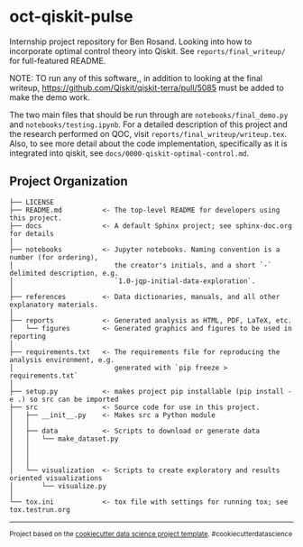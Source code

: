 oct-qiskit-pulse
==============================

Internship project repository for Ben Rosand. Looking into how to incorporate optimal control theory into Qiskit.
See `reports/final_writeup/` for full-featured README.

NOTE: TO run any of this software,, in addition to looking at the final writeup,
https://github.com/Qiskit/qiskit-terra/pull/5085  must be added to make the demo
work. 

The two main files that should be run through are `notebooks/final_demo.py` and
`notebooks/testing.ipynb`. For a detailed description of this project and the
research performed on QOC, visit `reports/final_writeup/writeup.tex`. Also, to
see more detail about the code implementation, specifically as it is integrated
into qiskit, see `docs/0000-qiskit-optimal-control.md`.

Project Organization
------------

    ├── LICENSE
    ├── README.md          <- The top-level README for developers using this project.
    ├── docs               <- A default Sphinx project; see sphinx-doc.org for details
    │
    ├── notebooks          <- Jupyter notebooks. Naming convention is a number (for ordering),
    │                         the creator's initials, and a short `-` delimited description, e.g.
    │                         `1.0-jqp-initial-data-exploration`.
    │
    ├── references         <- Data dictionaries, manuals, and all other explanatory materials.
    │
    ├── reports            <- Generated analysis as HTML, PDF, LaTeX, etc.
    │   └── figures        <- Generated graphics and figures to be used in reporting
    │
    ├── requirements.txt   <- The requirements file for reproducing the analysis environment, e.g.
    │                         generated with `pip freeze > requirements.txt`
    │
    ├── setup.py           <- makes project pip installable (pip install -e .) so src can be imported
    ├── src                <- Source code for use in this project.
    │   ├── __init__.py    <- Makes src a Python module
    │   │
    │   ├── data           <- Scripts to download or generate data
    │   │   └── make_dataset.py
    │   │
    │   │
    │   │
    │   └── visualization  <- Scripts to create exploratory and results oriented visualizations
    │       └── visualize.py
    │
    └── tox.ini            <- tox file with settings for running tox; see tox.testrun.org


--------

<p><small>Project based on the <a target="_blank" href="https://drivendata.github.io/cookiecutter-data-science/">cookiecutter data science project template</a>. #cookiecutterdatascience</small></p>
